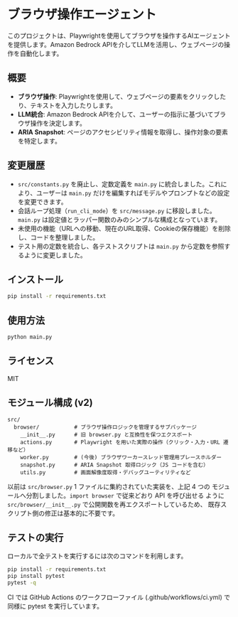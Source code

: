 # ブラウザ操作エージェント

このプロジェクトは、Playwrightを使用してブラウザを操作するAIエージェントを提供します。Amazon Bedrock APIを介してLLMを活用し、ウェブページの操作を自動化します。

## 概要

- **ブラウザ操作**: Playwrightを使用して、ウェブページの要素をクリックしたり、テキストを入力したりします。
- **LLM統合**: Amazon Bedrock APIを介して、ユーザーの指示に基づいてブラウザ操作を決定します。
- **ARIA Snapshot**: ページのアクセシビリティ情報を取得し、操作対象の要素を特定します。

## 変更履歴

- `src/constants.py` を廃止し、定数定義を `main.py` に統合しました。これにより、ユーザーは `main.py` だけを編集すればモデルやプロンプトなどの設定を変更できます。
- 会話ループ処理（`run_cli_mode`）を `src/message.py` に移設しました。`main.py` は設定値とラッパー関数のみのシンプルな構成となっています。
- 未使用の機能（URLへの移動、現在のURL取得、Cookieの保存機能）を削除し、コードを整理しました。
- テスト用の定数を統合し、各テストスクリプトは `main.py` から定数を参照するように変更しました。

## インストール

```bash
pip install -r requirements.txt
```

## 使用方法

```bash
python main.py
```

## ライセンス

MIT

## モジュール構成 (v2)

```
src/
  browser/           # ブラウザ操作ロジックを管理するサブパッケージ
    __init__.py      # 旧 browser.py と互換性を保つエクスポート
    actions.py       # Playwright を用いた実際の操作（クリック・入力・URL 遷移など）
    worker.py        # (今後) ブラウザワーカースレッド管理用プレースホルダー
    snapshot.py      # ARIA Snapshot 取得ロジック（JS コードを含む）
    utils.py         # 画面解像度取得・デバッグユーティリティなど
```

以前は `src/browser.py` 1 ファイルに集約されていた実装を、上記 4 つの
モジュールへ分割しました。`import browser` で従来どおり API を呼び出せる
ように `src/browser/__init__.py` で公開関数を再エクスポートしているため、
既存スクリプト側の修正は基本的に不要です。

## テストの実行

ローカルで全テストを実行するには次のコマンドを利用します。

```bash
pip install -r requirements.txt
pip install pytest
pytest -q
```

CI では GitHub Actions のワークフローファイル (.github/workflows/ci.yml) で同様に pytest を実行しています。